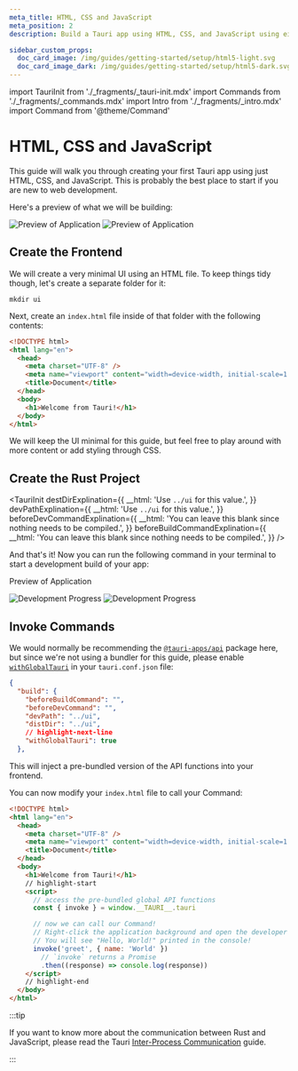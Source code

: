 ```yaml
---
meta_title: HTML, CSS and JavaScript
meta_position: 2
description: Build a Tauri app using HTML, CSS, and JavaScript using either Node or Cargo

sidebar_custom_props:
  doc_card_image: /img/guides/getting-started/setup/html5-light.svg
  doc_card_image_dark: /img/guides/getting-started/setup/html5-dark.svg
---
```


import TauriInit from './\_fragments/\_tauri-init.mdx'
import Commands from './\_fragments/\_commands.mdx'
import Intro from './\_fragments/\_intro.mdx'
import Command from '@theme/Command'

# HTML, CSS and JavaScript

This guide will walk you through creating your first Tauri app using just HTML, CSS, and JavaScript. This is probably the best place to start if you are new to web development.

<Intro />

Here's a preview of what we will be building:

![Preview of Application](/img/guides/getting-started/setup/html-css-js/html-css-js-light.png#gh-light-mode-only)
![Preview of Application](/img/guides/getting-started/setup/html-css-js/html-css-js-dark.png#gh-dark-mode-only)

## Create the Frontend

We will create a very minimal UI using an HTML file. To keep things tidy though, let's create a separate folder for it:

```shell
mkdir ui
```

Next, create an `index.html` file inside of that folder with the following contents:

```html title=index.html
<!DOCTYPE html>
<html lang="en">
  <head>
    <meta charset="UTF-8" />
    <meta name="viewport" content="width=device-width, initial-scale=1.0" />
    <title>Document</title>
  </head>
  <body>
    <h1>Welcome from Tauri!</h1>
  </body>
</html>
```

We will keep the UI minimal for this guide, but feel free to play around with more content or add styling through CSS.

## Create the Rust Project

<TauriInit
destDirExplination={{
    __html: 'Use <code>../ui</code> for this value.',
  }}
devPathExplination={{
    __html: 'Use <code>../ui</code> for this value.',
  }}
beforeDevCommandExplination={{
    __html: 'You can leave this blank since nothing needs to be compiled.',
  }}
beforeBuildCommandExplination={{
    __html: 'You can leave this blank since nothing needs to be compiled.',
  }}
/>

And that's it! Now you can run the following command in your terminal to start a development build of your app:

<Command name="dev" />

Preview of Application

![Development Progress](/img/guides/getting-started/setup/html-css-js/html-css-js-dev-light.png#gh-light-mode-only)
![Development Progress](/img/guides/getting-started/setup/html-css-js/html-css-js-dev-dark.png#gh-dark-mode-only)

## Invoke Commands

<Commands />

We would normally be recommending the [`@tauri-apps/api`] package here, but since we're not using a bundler for this guide, please enable [`withGlobalTauri`] in your `tauri.conf.json` file:

```json title=tauri.conf.json
{
  "build": {
    "beforeBuildCommand": "",
    "beforeDevCommand": "",
    "devPath": "../ui",
    "distDir": "../ui",
    // highlight-next-line
    "withGlobalTauri": true
  },
```

This will inject a pre-bundled version of the API functions into your frontend.

You can now modify your `index.html` file to call your Command:

```html title=index.html
<!DOCTYPE html>
<html lang="en">
  <head>
    <meta charset="UTF-8" />
    <meta name="viewport" content="width=device-width, initial-scale=1.0" />
    <title>Document</title>
  </head>
  <body>
    <h1>Welcome from Tauri!</h1>
    // highlight-start
    <script>
      // access the pre-bundled global API functions
      const { invoke } = window.__TAURI__.tauri

      // now we can call our Command!
      // Right-click the application background and open the developer tools.
      // You will see "Hello, World!" printed in the console!
      invoke('greet', { name: 'World' })
        // `invoke` returns a Promise
        .then((response) => console.log(response))
    </script>
    // highlight-end
  </body>
</html>
```

:::tip

If you want to know more about the communication between Rust and JavaScript, please read the Tauri [Inter-Process Communication][inter-process-communication] guide.

:::

[inter-process-communication]: ../../../references/architecture/inter-process-communication/readme.md
[cargo]: https://doc.rust-lang.org/cargo/
[prerequisites]: ../prerequisites.md
[`withglobaltauri`]: ../../../api/config.md#buildconfig.withglobaltauri
[`@tauri-apps/api`]: ../../../api/js/
